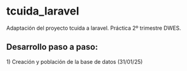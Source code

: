 # tcuida_laravel
Adaptación del proyecto tcuida a laravel. Práctica 2º trimestre DWES.

<h2>Desarrollo paso a paso:</h2> 
<p>1) Creación y población de la base de datos (31/01/25)</p>
